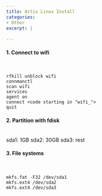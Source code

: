 ```yaml
---
title: Artix Linux Install
categories:
- Other
excerpt: |
  
---
```


#### 1. Connect to wifi
<br>

```
rfkill unblock wifi
connmanctl
scan wifi
services 
agent on
connect <code starting in "wifi_">
quit
```

#### 2. Partition with fdisk
<br>
sda1: 1GB
sda2: 30GB
sda3: rest

#### 3. File systems
<br>

```
mkfs.fat -F32 /dev/sda1
mkfs.ext4 /dev/sda2
mkfs.ext4 /dev/sda3
```
